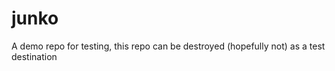 # junko 

A demo repo for testing, this repo can be destroyed (hopefully not) as a test destination
 
 

 
